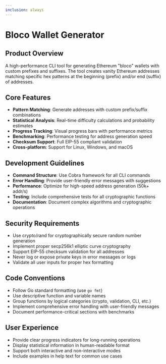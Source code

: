 ```yaml
---
inclusion: always
---
```


# Bloco Wallet Generator

## Product Overview
A high-performance CLI tool for generating Ethereum "bloco" wallets with custom prefixes and suffixes. The tool creates vanity Ethereum addresses matching specific hex patterns at the beginning (prefix) and/or end (suffix) of addresses.

## Core Features
- **Pattern Matching**: Generate addresses with custom prefix/suffix combinations
- **Statistical Analysis**: Real-time difficulty calculations and probability estimates
- **Progress Tracking**: Visual progress bars with performance metrics
- **Benchmarking**: Performance testing for address generation speed
- **Checksum Support**: Full EIP-55 compliant validation
- **Cross-platform**: Support for Linux, Windows, and macOS

## Development Guidelines
- **Command Structure**: Use Cobra framework for all CLI commands
- **Error Handling**: Provide user-friendly error messages with suggestions
- **Performance**: Optimize for high-speed address generation (50k+ addr/s)
- **Testing**: Include comprehensive tests for all cryptographic functions
- **Documentation**: Document complex algorithms and cryptographic operations

## Security Requirements
- Use crypto/rand for cryptographically secure random number generation
- Implement proper secp256k1 elliptic curve cryptography
- Support EIP-55 checksum validation for all addresses
- Never log or expose private keys in error messages or logs
- Validate all user inputs for proper hex formatting

## Code Conventions
- Follow Go standard formatting (use `go fmt`)
- Use descriptive function and variable names
- Group functions by logical categories (crypto, validation, CLI, etc.)
- Implement comprehensive error handling with user-friendly messages
- Document performance-critical sections with benchmarks

## User Experience
- Provide clear progress indicators for long-running operations
- Display statistical information in human-readable format
- Support both interactive and non-interactive modes
- Include examples in help text for common use cases
